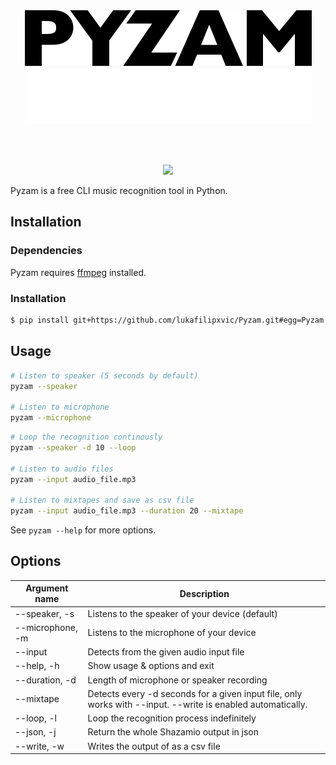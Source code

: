 <br />
<p align="center">
<img src="https://github.com/lukafilipxvic/pyzam/blob/main/images/pyzam-logo-dark.png?raw=true#gh-light-mode-only" alt="Pyzam logo" width="459">
<img src="https://github.com/lukafilipxvic/pyzam/blob/main/images/pyzam-logo-light.png?raw=true#gh-dark-mode-only" alt="Pyzam logo" width="459">
</p>
<br />
<br />

<p align="center">
  <a href="./LICENSE.md"><img src="https://img.shields.io/badge/license-MIT-blue.svg"></a>
</p>

Pyzam is a free CLI music recognition tool in Python.

## Installation

### Dependencies
Pyzam requires [ffmpeg](https://git.ffmpeg.org/ffmpeg.git 'Download ffmpeg') installed.

### Installation
```bash
$ pip install git+https://github.com/lukafilipxvic/Pyzam.git#egg=Pyzam

```


## Usage
```bash
# Listen to speaker (5 seconds by default)
pyzam --speaker

# Listen to microphone
pyzam --microphone
```

```bash
# Loop the recognition continously
pyzam --speaker -d 10 --loop

# Listen to audio files
pyzam --input audio_file.mp3

# Listen to mixtapes and save as csv file
pyzam --input audio_file.mp3 --duration 20 --mixtape
```

See `pyzam --help` for more options.

## Options
| Argument name     | Description                                          |
| ----------------  | -----------------------------------------------------|
| --speaker, -s     | Listens to the speaker of your device (default)
| --microphone, -m  | Listens to the microphone of your device
| --input           | Detects from the given audio input file
| --help, -h        | Show usage & options and exit
| --duration, -d    | Length of microphone or speaker recording
| --mixtape         | Detects every -d seconds for a given input file, only works with --input. --write is enabled automatically.
| --loop, -l        | Loop the recognition process indefinitely
| --json, -j        | Return the whole Shazamio output in json
| --write, -w       | Writes the output of as a csv file
